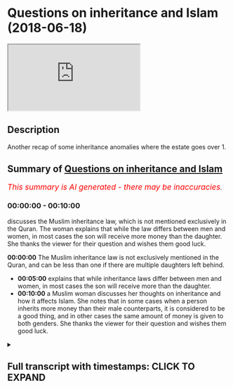 # Questions on inheritance and Islam (2018-06-18)

<iframe loading='lazy' allow='autoplay' src='https://www.youtube.com/embed/dYFJpFwOShQ'></iframe>

## Description

Another recap of some inheritance anomalies where the estate goes over 1.

## Summary of [Questions on inheritance and Islam](https://www.youtube.com/watch?v=dYFJpFwOShQ)


*<span style="color:red; font-size:125%">This summary is AI generated - there may be inaccuracies</span>. [](/)*

### <a onclick="modifyYTiframeseektime('0')">00:00:00</a> - <a onclick="modifyYTiframeseektime('600')">00:10:00</a>

 discusses the Muslim inheritance law, which is not mentioned exclusively in the Quran. The woman explains that while the law differs between men and women, in most cases the son will receive more money than the daughter. She thanks the viewer for their question and wishes them good luck.

**<a onclick="modifyYTiframeseektime('0')">00:00:00</a>** The Muslim inheritance law is not exclusively mentioned in the Quran, and can be less than one if there are multiple daughters left behind.
* **<a onclick="modifyYTiframeseektime('300')">00:05:00</a>**  explains that while inheritance laws differ between men and women, in most cases the son will receive more than the daughter.
* **<a onclick="modifyYTiframeseektime('600')">00:10:00</a>**  a Muslim woman discusses her thoughts on inheritance and how it affects Islam. She notes that in some cases when a person inherits more money than their male counterparts, it is considered to be a good thing, and in other cases the same amount of money is given to both genders. She thanks the viewer for their question and wishes them good luck.

<details><summary><h2>Full transcript with timestamps: CLICK TO EXPAND</h2></summary>

<a onclick="modifyYTiframeseektime('7')">0:00:07</a> are you Christian that's very nice thank  
<a onclick="modifyYTiframeseektime('13')">0:00:13</a> you know that's very good thank you for  
<a onclick="modifyYTiframeseektime('15')">0:00:15</a> the question our long sleepers  
<a onclick="modifyYTiframeseektime('17')">0:00:17</a> there's two premises that are important  
<a onclick="modifyYTiframeseektime('20')">0:00:20</a> to get started or to have as base  
<a onclick="modifyYTiframeseektime('23')">0:00:23</a> premises before we continue our  
<a onclick="modifyYTiframeseektime('25')">0:00:25</a> discussion about inheritance in Islam  
<a onclick="modifyYTiframeseektime('28')">0:00:28</a> from this one the inheritance law in  
<a onclick="modifyYTiframeseektime('31')">0:00:31</a> Islam is not it's the exclusive it's not  
<a onclick="modifyYTiframeseektime('37')">0:00:37</a> exclusively mentioned in the Quran  
<a onclick="modifyYTiframeseektime('39')">0:00:39</a> that's one premise - that the  
<a onclick="modifyYTiframeseektime('42')">0:00:42</a> inheritance  
<a onclick="modifyYTiframeseektime('43')">0:00:43</a> nowhere in the Quran or the Sunnah has  
<a onclick="modifyYTiframeseektime('46')">0:00:46</a> to be only one it can be less than one  
<a onclick="modifyYTiframeseektime('49')">0:00:49</a> and more than one for example in the  
<a onclick="modifyYTiframeseektime('59')">0:00:59</a> Quran in chapter 4 verse 11 and 12 the  
<a onclick="modifyYTiframeseektime('62')">0:01:02</a> ones that you were talking about verses  
<a onclick="modifyYTiframeseektime('65')">0:01:05</a> you see come along he already come with  
<a onclick="modifyYTiframeseektime('67')">0:01:07</a> Zachary with low Harville insane foreign  
<a onclick="modifyYTiframeseektime('70')">0:01:10</a> kundan ISA and focus on a tiny fella  
<a onclick="modifyYTiframeseektime('73')">0:01:13</a> Honolulu THERMOTRONIC we're in Canada  
<a onclick="modifyYTiframeseektime('76')">0:01:16</a> hydroton fella had miss Willie every  
<a onclick="modifyYTiframeseektime('79')">0:01:19</a> helically waha de minimus to dose of  
<a onclick="modifyYTiframeseektime('81')">0:01:21</a> America in Lamia Kunlun wahlid Frank and  
<a onclick="modifyYTiframeseektime('84')">0:01:24</a> allahu allah allah wa sallam a doctor  
<a onclick="modifyYTiframeseektime('88')">0:01:28</a> now what is this verse talking about  
<a onclick="modifyYTiframeseektime('93')">0:01:33</a> I'll tell you Isaac let's take it step  
<a onclick="modifyYTiframeseektime('96')">0:01:36</a> by step  
<a onclick="modifyYTiframeseektime('98')">0:01:38</a> if a man all he has is three daughters a  
<a onclick="modifyYTiframeseektime('103')">0:01:43</a> person a man has three daughters or  
<a onclick="modifyYTiframeseektime('107')">0:01:47</a> let's say he has two daughters  
<a onclick="modifyYTiframeseektime('110')">0:01:50</a> how much will those daughters like he  
<a onclick="modifyYTiframeseektime('114')">0:01:54</a> doesn't have any parents  
<a onclick="modifyYTiframeseektime('115')">0:01:55</a> his parents are dead he doesn't have any  
<a onclick="modifyYTiframeseektime('117')">0:01:57</a> sons okay and all he has is so  
<a onclick="modifyYTiframeseektime('122')">0:02:02</a> how much of the inheritance will they  
<a onclick="modifyYTiframeseektime('125')">0:02:05</a> get they will get 2/3 because it says  
<a onclick="modifyYTiframeseektime('128')">0:02:08</a> why because in the Quran Allah says when  
<a onclick="modifyYTiframeseektime('130')">0:02:10</a> kuna were including the nice and focused  
<a onclick="modifyYTiframeseektime('133')">0:02:13</a> net any fella who fell Ahana through  
<a onclick="modifyYTiframeseektime('137')">0:02:17</a> THERMOTRONIC if there were any women  
<a onclick="modifyYTiframeseektime('139')">0:02:19</a> that were more than two then two or more  
<a onclick="modifyYTiframeseektime('142')">0:02:22</a> two or more then they have two thirds of  
<a onclick="modifyYTiframeseektime('145')">0:02:25</a> what he has given so in this situation  
<a onclick="modifyYTiframeseektime('148')">0:02:28</a> what happens to the rest of the  
<a onclick="modifyYTiframeseektime('151')">0:02:31</a> inheritance it's less than one you see  
<a onclick="modifyYTiframeseektime('157')">0:02:37</a> the prophet muhammad  
<a onclick="modifyYTiframeseektime('158')">0:02:38</a> sallallahoalyhiwasallam he said you can  
<a onclick="modifyYTiframeseektime('160')">0:02:40</a> leave a third of the rest of the  
<a onclick="modifyYTiframeseektime('162')">0:02:42</a> inheritance maximum as our SIA and he  
<a onclick="modifyYTiframeseektime('166')">0:02:46</a> says what through a through a through  
<a onclick="modifyYTiframeseektime('168')">0:02:48</a> kaffir 1/3 and 1/3 ISM is a lot in fact  
<a onclick="modifyYTiframeseektime('172')">0:02:52</a> so in other words there's situations in  
<a onclick="modifyYTiframeseektime('176')">0:02:56</a> the Sharia where the inheritance can be  
<a onclick="modifyYTiframeseektime('180')">0:03:00</a> less than one for a situation where two  
<a onclick="modifyYTiframeseektime('184')">0:03:04</a> or more daughters are left behind it's  
<a onclick="modifyYTiframeseektime('187')">0:03:07</a> two-thirds of the inheritance and  
<a onclick="modifyYTiframeseektime('188')">0:03:08</a> one-third we have to find out what to do  
<a onclick="modifyYTiframeseektime('190')">0:03:10</a> with it then okay we can go to charity  
<a onclick="modifyYTiframeseektime('193')">0:03:13</a> it has also not problematic at all now  
<a onclick="modifyYTiframeseektime('197')">0:03:17</a> the same thing applies if the  
<a onclick="modifyYTiframeseektime('198')">0:03:18</a> inheritance goes over one because the  
<a onclick="modifyYTiframeseektime('202')">0:03:22</a> premise has never been that one is that  
<a onclick="modifyYTiframeseektime('206')">0:03:26</a> the total estate can only be can only  
<a onclick="modifyYTiframeseektime('208')">0:03:28</a> represent the mathematical one and in  
<a onclick="modifyYTiframeseektime('210')">0:03:30</a> mathematics the mathematical one in  
<a onclick="modifyYTiframeseektime('213')">0:03:33</a> mathematics no in the Quran or in the  
<a onclick="modifyYTiframeseektime('216')">0:03:36</a> Sun that doesn't say that that is the  
<a onclick="modifyYTiframeseektime('218')">0:03:38</a> barometer for all inheritance and has to  
<a onclick="modifyYTiframeseektime('221')">0:03:41</a> fit a mathematical one had the Quran  
<a onclick="modifyYTiframeseektime('223')">0:03:43</a> said  
<a onclick="modifyYTiframeseektime('224')">0:03:44</a> the the that the inheritance has to be  
<a onclick="modifyYTiframeseektime('227')">0:03:47</a> consistent with the mathematical one a  
<a onclick="modifyYTiframeseektime('229')">0:03:49</a> hole in the MA in mathematics and then  
<a onclick="modifyYTiframeseektime('233')">0:03:53</a> it had given there had been scenarios  
<a onclick="modifyYTiframeseektime('235')">0:03:55</a> whereby that that was not possible when  
<a onclick="modifyYTiframeseektime('237')">0:03:57</a> under or over then there would have been  
<a onclick="modifyYTiframeseektime('239')">0:03:59</a> a contradiction in the Quran but since  
<a onclick="modifyYTiframeseektime('241')">0:04:01</a> the Quran doesn't make this yeah  
<a onclick="modifyYTiframeseektime('244')">0:04:04</a> the Quran never says it has to be over  
<a onclick="modifyYTiframeseektime('245')">0:04:05</a> or under one so just answers question on  
<a onclick="modifyYTiframeseektime('255')">0:04:15</a> the question of this has been asked  
<a onclick="modifyYTiframeseektime('257')">0:04:17</a> because actually it's called owl owl is  
<a onclick="modifyYTiframeseektime('261')">0:04:21</a> a situation where we have that we have  
<a onclick="modifyYTiframeseektime('265')">0:04:25</a> two things and something called a la  
<a onclick="modifyYTiframeseektime('266')">0:04:26</a> marea another called min Barea literally  
<a onclick="modifyYTiframeseektime('268')">0:04:28</a> or one of this one of the welfare rushes  
<a onclick="modifyYTiframeseektime('271')">0:04:31</a> in Medina the the prophets friends and  
<a onclick="modifyYTiframeseektime('274')">0:04:34</a> family allium never told him he was  
<a onclick="modifyYTiframeseektime('277')">0:04:37</a> asked about what happens when he goes  
<a onclick="modifyYTiframeseektime('278')">0:04:38</a> over one so he told us to this situation  
<a onclick="modifyYTiframeseektime('281')">0:04:41</a> how would you define it how would we  
<a onclick="modifyYTiframeseektime('283')">0:04:43</a> divide it okay so in the situation where  
<a onclick="modifyYTiframeseektime('286')">0:04:46</a> you have two daughters two Moto's let's  
<a onclick="modifyYTiframeseektime('290')">0:04:50</a> say to two daughters one wife two  
<a onclick="modifyYTiframeseektime('294')">0:04:54</a> parents  
<a onclick="modifyYTiframeseektime('295')">0:04:55</a> okay so the two plants will get 1/6 so  
<a onclick="modifyYTiframeseektime('298')">0:04:58</a> to 1/6 plus 1/6 equal 1/3 okay  
<a onclick="modifyYTiframeseektime('302')">0:05:02</a> the wife the wife would get 1/8 and the  
<a onclick="modifyYTiframeseektime('307')">0:05:07</a> the two daughters will get 2/3 which  
<a onclick="modifyYTiframeseektime('310')">0:05:10</a> meet which means this one and one eighth  
<a onclick="modifyYTiframeseektime('312')">0:05:12</a> okay so what happens is I don't have a  
<a onclick="modifyYTiframeseektime('315')">0:05:15</a> board here but the original denominator  
<a onclick="modifyYTiframeseektime('318')">0:05:18</a> would be 24 so you have a denominator  
<a onclick="modifyYTiframeseektime('321')">0:05:21</a> the lowest common multiple is 24 the  
<a onclick="modifyYTiframeseektime('326')">0:05:26</a> lowest common multiple of those  
<a onclick="modifyYTiframeseektime('328')">0:05:28</a> fractions is 24 so so let me say what I  
<a onclick="modifyYTiframeseektime('331')">0:05:31</a> mean by that so what does 1/3 1 8 1 and  
<a onclick="modifyYTiframeseektime('339')">0:05:39</a> 24 is the lowest common multiple now if  
<a onclick="modifyYTiframeseektime('343')">0:05:43</a> we have 1 + 1 8 the lowest common  
<a onclick="modifyYTiframeseektime('346')">0:05:46</a> multiple it changes - why - 27  
<a onclick="modifyYTiframeseektime('350')">0:05:50</a> 2:27 because we're well as all 1/3 and  
<a onclick="modifyYTiframeseektime('357')">0:05:57</a> 1/8 and one-sixth can go into 24 when  
<a onclick="modifyYTiframeseektime('361')">0:06:01</a> we're talking about now you have it you  
<a onclick="modifyYTiframeseektime('363')">0:06:03</a> have one and 1/8 as the as the total sum  
<a onclick="modifyYTiframeseektime('366')">0:06:06</a> which means that the denominator has to  
<a onclick="modifyYTiframeseektime('370')">0:06:10</a> be out of 24 which we at 27 which means  
<a onclick="modifyYTiframeseektime('372')">0:06:12</a> it becomes an improper fraction comes  
<a onclick="modifyYTiframeseektime('374')">0:06:14</a> over one percent so whereas before the  
<a onclick="modifyYTiframeseektime('377')">0:06:17</a> parents yes exactly it's nine over no  
<a onclick="modifyYTiframeseektime('385')">0:06:25</a> but if you're if you want to represent  
<a onclick="modifyYTiframeseektime('387')">0:06:27</a> nine over eight which is an improper  
<a onclick="modifyYTiframeseektime('389')">0:06:29</a> fraction in a way which has a  
<a onclick="modifyYTiframeseektime('391')">0:06:31</a> denominator which can fit all of the  
<a onclick="modifyYTiframeseektime('393')">0:06:33</a> fractions in it the denominator becomes  
<a onclick="modifyYTiframeseektime('396')">0:06:36</a> 27 so let's stick with nine over eight  
<a onclick="modifyYTiframeseektime('405')">0:06:45</a> nine over eight is what is an improper  
<a onclick="modifyYTiframeseektime('407')">0:06:47</a> fraction because the numerator is more  
<a onclick="modifyYTiframeseektime('409')">0:06:49</a> than the denominator okay if the  
<a onclick="modifyYTiframeseektime('411')">0:06:51</a> numerator is more than the denominator  
<a onclick="modifyYTiframeseektime('413')">0:06:53</a> it's an improper fractions one and one  
<a onclick="modifyYTiframeseektime('415')">0:06:55</a> eighth no problem so now we have to go  
<a onclick="modifyYTiframeseektime('418')">0:06:58</a> back to our cake because if you think of  
<a onclick="modifyYTiframeseektime('421')">0:07:01</a> the estate as a cake or let's say an  
<a onclick="modifyYTiframeseektime('423')">0:07:03</a> apple then what necessarily happens is  
<a onclick="modifyYTiframeseektime('426')">0:07:06</a> everyone now gets a smaller portion of  
<a onclick="modifyYTiframeseektime('428')">0:07:08</a> the cake yes so one one and one and one  
<a onclick="modifyYTiframeseektime('434')">0:07:14</a> eight or nine over eight or denominator  
<a onclick="modifyYTiframeseektime('437')">0:07:17</a> twenty-seven becomes the new one so one  
<a onclick="modifyYTiframeseektime('441')">0:07:21</a> transfers to 109 over a so which means  
<a onclick="modifyYTiframeseektime('444')">0:07:24</a> that becomes so now instead of the  
<a onclick="modifyYTiframeseektime('447')">0:07:27</a> parents getting one over one or one six  
<a onclick="modifyYTiframeseektime('451')">0:07:31</a> each they'll get less than that instead  
<a onclick="modifyYTiframeseektime('453')">0:07:33</a> of the wife getting one eighths she'll  
<a onclick="modifyYTiframeseektime('455')">0:07:35</a> get less than that and so on and so  
<a onclick="modifyYTiframeseektime('456')">0:07:36</a> forth so everyone share decreases just  
<a onclick="modifyYTiframeseektime('460')">0:07:40</a> like if for example it went under one  
<a onclick="modifyYTiframeseektime('464')">0:07:44</a> one everyone share would increase  
<a onclick="modifyYTiframeseektime('468')">0:07:48</a> yeah so yes yes no that's fine  
<a onclick="modifyYTiframeseektime('496')">0:08:16</a> so the point is this is that the premise  
<a onclick="modifyYTiframeseektime('498')">0:08:18</a> is never that is one was the barometer  
<a onclick="modifyYTiframeseektime('500')">0:08:20</a> of mathematical consistency that we are  
<a onclick="modifyYTiframeseektime('503')">0:08:23</a> it can go over one that can go under one  
<a onclick="modifyYTiframeseektime('505')">0:08:25</a> so that's what in most cases and this is  
<a onclick="modifyYTiframeseektime('508')">0:08:28</a> a reality that it will fit in one in  
<a onclick="modifyYTiframeseektime('511')">0:08:31</a> most cases I would say over 95% of cases  
<a onclick="modifyYTiframeseektime('513')">0:08:33</a> these are anomalous cases that we've  
<a onclick="modifyYTiframeseektime('515')">0:08:35</a> talked about where it goes on to over  
<a onclick="modifyYTiframeseektime('517')">0:08:37</a> one because usually people have let's  
<a onclick="modifyYTiframeseektime('519')">0:08:39</a> say sons if they don't have sons it's  
<a onclick="modifyYTiframeseektime('521')">0:08:41</a> usually an easier place you because the  
<a onclick="modifyYTiframeseektime('523')">0:08:43</a> son gets half accept or whatever get the  
<a onclick="modifyYTiframeseektime('525')">0:08:45</a> son away now you have the wife and by  
<a onclick="modifyYTiframeseektime('530')">0:08:50</a> the way this is really interesting let  
<a onclick="modifyYTiframeseektime('531')">0:08:51</a> me show you why one of the common  
<a onclick="modifyYTiframeseektime('534')">0:08:54</a> attacks against Islam is that the  
<a onclick="modifyYTiframeseektime('536')">0:08:56</a> inheritance law for a man is more than  
<a onclick="modifyYTiframeseektime('538')">0:08:58</a> it is for a woman I know it but it's not  
<a onclick="modifyYTiframeseektime('542')">0:09:02</a> really true because in some cases like  
<a onclick="modifyYTiframeseektime('544')">0:09:04</a> for John we just talked about a  
<a onclick="modifyYTiframeseektime('545')">0:09:05</a> situation where the man and the woman  
<a onclick="modifyYTiframeseektime('548')">0:09:08</a> get the same because the father and the  
<a onclick="modifyYTiframeseektime('550')">0:09:10</a> mother get 1:30 or 1/6 each 1/3 each if  
<a onclick="modifyYTiframeseektime('554')">0:09:14</a> there's no Sun and 1/6 seats if there's  
<a onclick="modifyYTiframeseektime('556')">0:09:16</a> a sign so let's say 1/6 each and in the  
<a onclick="modifyYTiframeseektime('560')">0:09:20</a> situation the the biggest  
<a onclick="modifyYTiframeseektime('562')">0:09:22</a> proportionality of any inheritance given  
<a onclick="modifyYTiframeseektime('564')">0:09:24</a> to any subgroup is that which is given  
<a onclick="modifyYTiframeseektime('566')">0:09:26</a> to two or more females which is more  
<a onclick="modifyYTiframeseektime('569')">0:09:29</a> than that which is given to sons by the  
<a onclick="modifyYTiframeseektime('571')">0:09:31</a> way so when because there's no version  
<a onclick="modifyYTiframeseektime('573')">0:09:33</a> of quran which says that if two or more  
<a onclick="modifyYTiframeseektime('575')">0:09:35</a> sons etc then they have two thirds but  
<a onclick="modifyYTiframeseektime('581')">0:09:41</a> then the son gets  
<a onclick="modifyYTiframeseektime('583')">0:09:43</a> yes half yes yes yes yes yes  
<a onclick="modifyYTiframeseektime('588')">0:09:48</a> the right thing to say be that the son  
<a onclick="modifyYTiframeseektime('591')">0:09:51</a> gets the most out of the inheritance of  
<a onclick="modifyYTiframeseektime('593')">0:09:53</a> all inheritors not that men get more  
<a onclick="modifyYTiframeseektime('596')">0:09:56</a> than women because in some places men  
<a onclick="modifyYTiframeseektime('597')">0:09:57</a> get what a woman men get more than women  
<a onclick="modifyYTiframeseektime('600')">0:10:00</a> in some cases when we get more than men  
<a onclick="modifyYTiframeseektime('602')">0:10:02</a> and in other cases they get the same  
<a onclick="modifyYTiframeseektime('604')">0:10:04</a> yeah that's that's it yes thank you nice  
<a onclick="modifyYTiframeseektime('613')">0:10:13</a> to know you see any time money yes I  
</details>